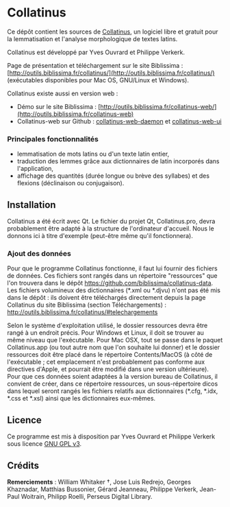 # Collatinus

Ce dépôt contient les sources de [Collatinus](http://outils.biblissima.fr/collatinus/), un logiciel libre et gratuit pour la lemmatisation et l'analyse morphologique de textes latins.

Collatinus est développé par Yves Ouvrard et Philippe Verkerk.

Page de présentation et téléchargement sur le site Biblissima : [http://outils.biblissima.fr/collatinus/](http://outils.biblissima.fr/collatinus/) (exécutables disponibles pour Mac OS, GNU/Linux et Windows).

Collatinus existe aussi en version web :
- Démo sur le site Biblissima : [http://outils.biblissima.fr/collatinus-web/](http://outils.biblissima.fr/collatinus-web)
- Collatinus-web sur Github : [collatinus-web-daemon](https://github.com/biblissima/collatinus-web-daemon) et [collatinus-web-ui](https://github.com/biblissima/collatinus-web-ui)

### Principales fonctionnalités

- lemmatisation de mots latins ou d'un texte latin entier,
- traduction des lemmes grâce aux dictionnaires de latin incorporés dans l'application,
- affichage des quantités (durée longue ou brève des syllabes) et des flexions (déclinaison ou conjugaison).

## Installation

Collatinus a été écrit avec Qt. Le fichier du projet Qt, Collatinus.pro, devra probablement être adapté à la structure de l'ordinateur d'accueil. Nous le donnons ici à titre d'exemple (peut-être même qu'il fonctionnera).

### Ajout des données

Pour que le programme Collatinus fonctionne, il faut lui fournir des fichiers de données. Ces fichiers sont rangés dans un répertoire "ressources" que l'on trouvera dans le dépôt https://github.com/biblissima/collatinus-data. Les fichiers volumineux des dictionnaires (*.xml ou *.djvu) n'ont pas été mis dans le dépôt : ils doivent être téléchargés directement depuis la page Collatinus du site Biblissima (section Téléchargements) : http://outils.biblissima.fr/collatinus/#telechargements

Selon le système d'exploitation utilisé, le dossier ressources devra être rangé à un endroit précis. Pour Windows et Linux, il doit se trouver au même niveau que l'exécutable. Pour Mac OSX, tout se passe dans le paquet Collatinus.app (ou tout autre nom que l'on souhaite lui donner) et le dossier ressources doit être placé dans le répertoire Contents/MacOS (à côté de l'exécutable ; cet emplacement n'est probablement pas conforme aux directives d'Apple, et pourrait être modifié dans une version ultérieure). Pour que ces données soient adaptées à la version bureau de Collatinus, il convient de créer, dans ce répertoire ressources, un sous-répertoire dicos dans lequel seront rangés les fichiers relatifs aux dictionnaires (*.cfg, *.idx, *.css et *.xsl) ainsi que les dictionnaires eux-mêmes.

## Licence

Ce programme est mis à disposition par Yves Ouvrard et Philippe Verkerk sous licence [GNU GPL v3](http://www.gnu.org/licenses/gpl.html).

## Crédits

**Remerciements** : William Whitaker †, Jose Luis Redrejo, Georges Khaznadar, Matthias Bussonier, Gérard Jeanneau, Philippe Verkerk, Jean-Paul Woitrain, Philipp Roelli, Perseus Digital Library.
